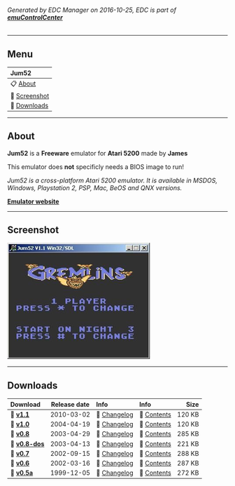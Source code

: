 ###### Generated by EDC Manager on 2016-10-25, EDC is part of [**emuControlCenter**](https://github.com/PhoenixInteractiveNL/emuControlCenter/wiki)
***
## Menu
| **Jum52** |
|:---------|
| :clipboard: [About](#about) |
| :sunrise: [Screenshot](#screenshot) |
| :floppy_disk: [Downloads](#downloads) |
***
## About
**Jum52** is a **Freeware** emulator for **Atari 5200** made by **James**

This emulator does **not** specificly needs a BIOS image to run!

_Jum52 is a cross-platform Atari 5200 emulator. It is available in MSDOS, Windows, Playstation 2, PSP, Mac, BeOS and QNX versions._

[**Emulator website**](http://jum.pdroms.de/emulators/emu5200.html)
***
## Screenshot
![](https://raw.githubusercontent.com/PhoenixInteractiveNL/edc-masterhook/master/downloadhooks/jum52/jum52_screen.jpg)
***
## Downloads
| Download | Release date  | Info       | Info       | Size       |
|:---------|:-------------:|:-----------|:-----------|-----------:|
| :floppy_disk: [**v1.1**](https://github.com/PhoenixInteractiveNL/edc-repo0001/raw/master/jum52/1.1.7z) | 2010-03-02 | :page_facing_up: [Changelog](https://github.com/PhoenixInteractiveNL/edc-repo0001/blob/master/jum52/1.1_changelog.txt) | :mag_right: [Contents](https://github.com/PhoenixInteractiveNL/edc-repo0001/blob/master/jum52/1.1_contents.txt) | 120 KB |
| :floppy_disk: [**v1.0**](https://github.com/PhoenixInteractiveNL/edc-repo0001/raw/master/jum52/1.0.7z) | 2004-04-19 | :page_facing_up: [Changelog](https://github.com/PhoenixInteractiveNL/edc-repo0001/blob/master/jum52/1.0_changelog.txt) | :mag_right: [Contents](https://github.com/PhoenixInteractiveNL/edc-repo0001/blob/master/jum52/1.0_contents.txt) | 120 KB |
| :floppy_disk: [**v0.8**](https://github.com/PhoenixInteractiveNL/edc-repo0001/raw/master/jum52/0.8.7z) | 2003-04-29 | :page_facing_up: [Changelog](https://github.com/PhoenixInteractiveNL/edc-repo0001/blob/master/jum52/0.8_changelog.txt) | :mag_right: [Contents](https://github.com/PhoenixInteractiveNL/edc-repo0001/blob/master/jum52/0.8_contents.txt) | 285 KB |
| :floppy_disk: [**v0.8-dos**](https://github.com/PhoenixInteractiveNL/edc-repo0001/raw/master/jum52/0.8-dos.7z) | 2003-04-13 | :page_facing_up: [Changelog](https://github.com/PhoenixInteractiveNL/edc-repo0001/blob/master/jum52/0.8-dos_changelog.txt) | :mag_right: [Contents](https://github.com/PhoenixInteractiveNL/edc-repo0001/blob/master/jum52/0.8-dos_contents.txt) | 221 KB |
| :floppy_disk: [**v0.7**](https://github.com/PhoenixInteractiveNL/edc-repo0001/raw/master/jum52/0.7.7z) | 2002-09-15 | :page_facing_up: [Changelog](https://github.com/PhoenixInteractiveNL/edc-repo0001/blob/master/jum52/0.7_changelog.txt) | :mag_right: [Contents](https://github.com/PhoenixInteractiveNL/edc-repo0001/blob/master/jum52/0.7_contents.txt) | 288 KB |
| :floppy_disk: [**v0.6**](https://github.com/PhoenixInteractiveNL/edc-repo0001/raw/master/jum52/0.6.7z) | 2002-03-16 | :page_facing_up: [Changelog](https://github.com/PhoenixInteractiveNL/edc-repo0001/blob/master/jum52/0.6_changelog.txt) | :mag_right: [Contents](https://github.com/PhoenixInteractiveNL/edc-repo0001/blob/master/jum52/0.6_contents.txt) | 287 KB |
| :floppy_disk: [**v0.5a**](https://github.com/PhoenixInteractiveNL/edc-repo0001/raw/master/jum52/0.5a.7z) | 1999-12-05 | :page_facing_up: [Changelog](https://github.com/PhoenixInteractiveNL/edc-repo0001/blob/master/jum52/0.5a_changelog.txt) | :mag_right: [Contents](https://github.com/PhoenixInteractiveNL/edc-repo0001/blob/master/jum52/0.5a_contents.txt) | 272 KB |
